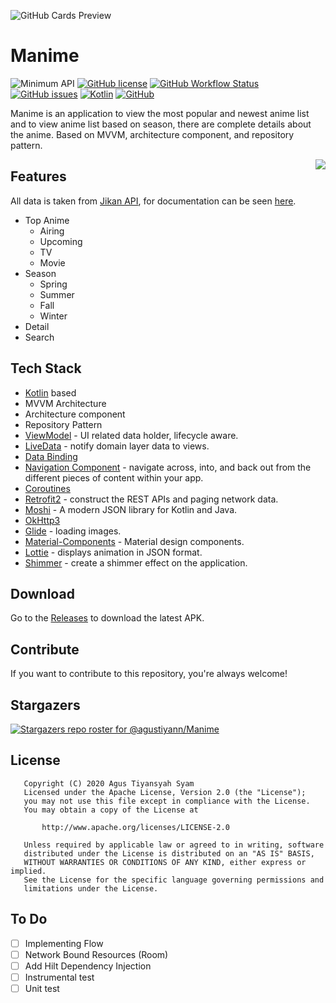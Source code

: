 ![GitHub Cards Preview](https://github.com/agustiyann/Manime/blob/main/preview/manime.jpeg?raw=true)

# Manime
![Minimum API](https://img.shields.io/badge/API-21%2B-%2300cec9?style=flat-square)
[![GitHub license](https://img.shields.io/github/license/agustiyann/Manime?style=flat-square)](https://github.com/agustiyann/Manime/blob/main/LICENSE)
[![GitHub Workflow Status](https://img.shields.io/github/workflow/status/agustiyann/Manime/Android%20CI?logo=github&style=flat-square)](https://github.com/agustiyann/Manime/actions)
[![GitHub issues](https://img.shields.io/github/issues/agustiyann/Manime?style=flat-square)](https://github.com/agustiyann/Manime/issues)
[![Kotlin](https://img.shields.io/badge/Language-Kotlin-blue?logo=kotlin&style=flat-square)](https://kotlinlang.org)
[![GitHub](https://img.shields.io/badge/GitHub-agustiyann-%2300b894?logo=github&style=flat-square)](https://github.com/agustiyann)

Manime is an application to view the most popular and newest anime list and to view anime list based on season, there are complete details about the anime. Based on MVVM,
architecture component, and repository pattern.

<img src="/preview/manime.gif" align="right"/>

## Features
All data is taken from [Jikan API](https://jikan.moe), for documentation can be seen [here](https://jikan.docs.apiary.io).
- Top Anime
  - Airing
  - Upcoming
  - TV
  - Movie
- Season
  - Spring
  - Summer
  - Fall
  - Winter
- Detail
- Search

## Tech Stack
- [Kotlin](https://kotlinlang.org/)  based
- MVVM Architecture
- Architecture component
- Repository Pattern
- [ViewModel](https://developer.android.com/topic/libraries/architecture/viewmodel) - UI related data holder, lifecycle aware.
- [LiveData](https://developer.android.com/topic/libraries/architecture/livedata) - notify domain layer data to views.
- [Data Binding](https://developer.android.com/topic/libraries/data-binding)
- [Navigation Component](https://developer.android.com/guide/navigation) - navigate across, into, and back out from the different pieces of content within your app.
- [Coroutines](https://github.com/Kotlin/kotlinx.coroutines)
- [Retrofit2](https://github.com/square/retrofit)  - construct the REST APIs and paging network data.
- [Moshi](https://github.com/square/moshi) - A modern JSON library for Kotlin and Java.
- [OkHttp3](https://square.github.io/okhttp/)
- [Glide](https://github.com/bumptech/glide) - loading images.
- [Material-Components](https://github.com/material-components/material-components-android)  - Material design components.
- [Lottie](https://lottiefiles.com/) - displays animation in JSON format.
- [Shimmer](https://facebook.github.io/shimmer-android/) - create a shimmer effect on the application.

## Download
Go to the [Releases](https://github.com/agustiyann/Manime/releases) to download the latest APK.

## Contribute
If you want to contribute to this repository, you're always welcome!

## Stargazers
[![Stargazers repo roster for @agustiyann/Manime](https://reporoster.com/stars/agustiyann/Manime)](https://github.com/agustiyann/Manime/stargazers)

## License
```
   Copyright (C) 2020 Agus Tiyansyah Syam
   Licensed under the Apache License, Version 2.0 (the "License");
   you may not use this file except in compliance with the License.
   You may obtain a copy of the License at

       http://www.apache.org/licenses/LICENSE-2.0

   Unless required by applicable law or agreed to in writing, software
   distributed under the License is distributed on an "AS IS" BASIS,
   WITHOUT WARRANTIES OR CONDITIONS OF ANY KIND, either express or implied.
   See the License for the specific language governing permissions and
   limitations under the License.
```

## To Do

- [ ] Implementing Flow
- [ ] Network Bound Resources (Room)
- [ ] Add Hilt Dependency Injection
- [ ] Instrumental test
- [ ] Unit test
